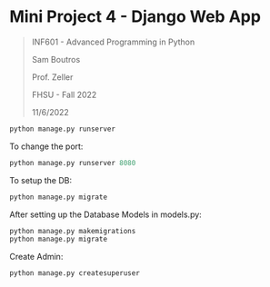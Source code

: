 # Mini Project 4 - Django Web App
>INF601 - Advanced Programming in Python
> 
>Sam Boutros
> 
> Prof. Zeller
> 
>FHSU - Fall 2022
>
>11/6/2022
>
```python
python manage.py runserver
```
To change the port:
```python 
python manage.py runserver 8080
```
To setup the DB:
```python
python manage.py migrate
```
After setting up the Database Models in models.py:
```python
python manage.py makemigrations
python manage.py migrate
```
Create Admin:
```python
python manage.py createsuperuser
```




